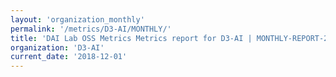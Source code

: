 ```yaml
---
layout: 'organization_monthly'
permalink: '/metrics/D3-AI/MONTHLY/'
title: 'DAI Lab OSS Metrics Metrics report for D3-AI | MONTHLY-REPORT-2018-12-01'
organization: 'D3-AI'
current_date: '2018-12-01'
---
```

